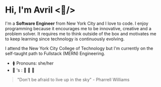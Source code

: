 

# Hi, I'm Avril  <:purple_heart:/>

I'm a **Software Engineer** from New York City and I love to code. I enjoy programming 
because it encourages me to be innovative, creative and a problem solver. It requires 
me to think outside of the box and motivates me to keep learning since technology
is continuously evolving. 

I attend the New York City College of Technology but I'm currently on the 
self-taught path to Fullstack (MERN) Engineering. 


* :womens: Pronouns: she/her
* :heart_decoration: 's : :musical_note: :crystal_ball: :herb: 

> "Don't be afraid to live up in the sky" - Pharrell Williams
